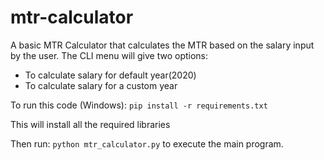 # mtr-calculator
A basic MTR Calculator that calculates the MTR based on the salary input by the user.
The CLI menu will give two options:
* To calculate salary for default year(2020)
* To calculate salary for a custom year

To run this code (Windows): 
`pip install -r requirements.txt`

This will install all the required libraries

Then run:
`python mtr_calculator.py` to execute the main program.

